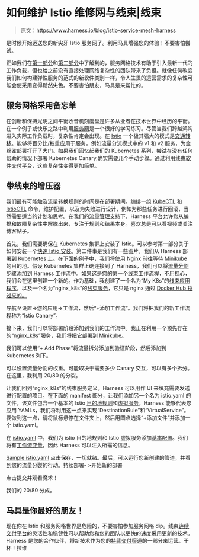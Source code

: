 # 如何维护 Istio 维修网与线束|线束

> 原文：<https://www.harness.io/blog/istio-service-mesh-harness>

是时候开始运送您的新尖牙 Istio 服务网了。利用马具增强您的体验！不要害怕尝试。

正如我们在[第一部分](https://harness.io/blog/istio-service-mesh-deployment/)和[第二部分](https://harness.io/blog/continuous-delivery/what-is-a-service-mesh/)中了解到的，服务网格技术有助于引入最新一代的工作负载，但也给之前没有直接处理网络复杂性的团队带来了负担。就像任何改变我们如何构建弹性服务的范式的新软件类别一样，令人生畏的运营需求的复杂性可能会使采用变得黯然失色。不要害怕朋友，马具是来帮忙的。

## 服务网格采用备忘单

在创新和保持光明之间平衡收音机刻度盘是许多从业者在技术世界中经历的平衡。在一个例子或快乐之路中利用[服务网](https://harness.io/blog/continuous-delivery/what-is-a-service-mesh/)是一个很好的学习练习。尽管当我们跨越鸿沟进入实际工作负载时，复杂性肯定会出现。在 [Istio](https://istio.io/) 一个极其强大的模式是[交通转移](https://istio.io/docs/tasks/traffic-management/traffic-shifting/)。能够将百分比/权重应用于服务，例如流量分流模式中的 v1 和 v2 服务，为金丝雀部署打开了大门。如果我们回忆起我们的 Kubernetes 系列，尝试在没有任何帮助的情况下部署 Kubernetes Canary,确实需要几个手动步骤。通过利用线束[软件交付平台](https://harness.io/platform/)，这些复杂性变得更加简单。

## 带线束的增压器

我们最有可能触及流量转换规则的时间是在部署期间。编排一组 [KubeCTL](https://kubernetes.io/docs/reference/kubectl/overview/) 和 [IstioCTL](https://istio.io/docs/reference/commands/istioctl/) 命令，维护配置，以及为失败进行设计，例如为那些任务进行回滚，当然需要适当的计划和思考。在我们的[流量管理](https://developer.harness.io/docs/first-gen/continuous-delivery/kubernetes-deployments/set-up-kubernetes-traffic-splitting/)支持下，Harness 平台允许您从编排和故障复杂性中解脱出来，专注于规则和结果本身。喜欢总是可以看视频或关注博客帖子。

首先，我们需要确保在 Kubernetes 集群上安装了 Istio。可以参考第一部分关于如何安装一个[快速 Istio 安装](https://istio.io/docs/setup/install/kubernetes/)。第二件事是我们有一些图片，我们从 Harness 部署到 Kubernetes 上。在下面的例子中，我们将使用 [Nginx](https://nginx.org/en/) 前往等待 [Minikube](https://github.com/kubernetes/minikube) 的目的地。假设 Kubernetes 集群正确连接到了 Harness，我们可以将[流量分割步骤](https://developer.harness.io/docs/first-gen/continuous-delivery/kubernetes-deployments/set-up-kubernetes-traffic-splitting/)添加到 Harness 工作流中。如果这是您的第一个[线束工作流程](https://developer.harness.io/docs/first-gen/continuous-delivery/model-cd-pipeline/workflows/workflow-configuration/)，不用担心，我们会在这里创建一个新的。作为基础，我创建了一个名为“My K8s”的[线束应用程序](https://docs.harness.io/article/bucothemly-application-configuration)，以及一个名为“nginx_k8s”的[线束服务](https://developer.harness.io/docs/category/add-services)，它只是 nginx 通过 [Docker Hub 拉过来的。](https://hub.docker.com/)

导航至设置->您的应用->工作流，然后“+添加工作流”。我们将把我们的新工作流程称为“Istio Canary”。

接下来，我们可以将部署阶段添加到我们的工作流中。我正在利用一个预先存在的“nginx_k8s”服务，我们将把它部署到 Minikube。

我们可以使用“+ Add Phase”将流量拆分添加到验证阶段，然后添加到 Kubernetes 列下。

可以设置流量分割的权重。可能取决于需要多少 Canary 交互，可以有多个拆分。在这里，我利用 20/80 的分裂。

让我们回到“nginx_k8s”的线束服务定义。Harness 可以用作 UI 来填充需要发送进行配置的项目。在下面的 manifest 部分，让我们添加另一个名为 istio.yaml 的文件，该文件包含一个基本的 Istio [目的地规则](https://istio.io/docs/reference/config/networking/v1alpha3/destination-rule/#DestinationRule)和[虚拟服务](https://istio.io/docs/reference/config/networking/v1alpha3/virtual-service/)。Harness 能够代表您应用 YAMLs，我们将利用这一点来实现“DestinationRule”和“VirtualService”。要做到这一点，请将鼠标悬停在文件夹上，然后用圆点选择“+添加文件”并添加一个 istio.yaml。

在 [istio.yaml](https://github.com/ravilach/harness/blob/master/istio.yaml) 中，我们为 istio 目的地规则和 Istio 虚拟服务添加[基本配置](https://developer.harness.io/docs/first-gen/continuous-delivery/kubernetes-deployments/set-up-kubernetes-traffic-splitting/)。我们将有[工作流变量](https://developer.harness.io/docs/first-gen/continuous-delivery/kubernetes-deployments/workflow-variables-expressions/)，因此 Harness 可以注入所需的信息。

[Sample istio.yaml](https://github.com/ravilach/harness/blob/master/istio.yaml) 点击保存，一切就绪。最后，可以运行您新创建的管道，并看到您的流量分裂的行动。持续部署- >开始新的部署

点击提交并观看魔术！

我们的 20/80 分成。

## 马具是你最好的朋友！

现在你在 Istio 和服务网格世界是危险的，不要害怕参加服务网格 dip。线束[连续交付平台](https://harness.io/platform/continuous-delivery/)的灵活性和稳健性可以帮助您和您的团队以更快的速度采用更新的技术。Harness 是您的合作伙伴，将新技术作为您的[持续交付渠道](https://harness.io/blog/ci-cd-pipeline//)的一部分来运营。干杯！拉维